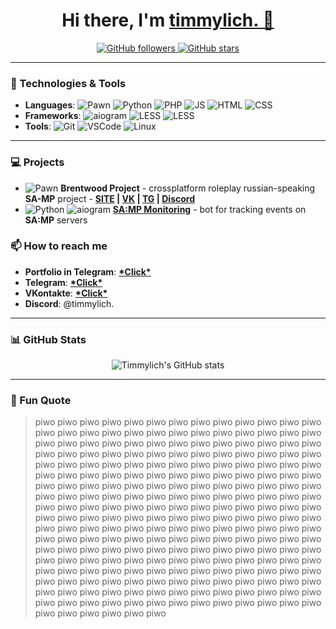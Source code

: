 
<h1 align="center">Hi there, I'm <a href="https://github.com/timmylich">timmylich. 👋</a></h1>

<p align="center">
  <a href="https://github.com/timmylich?tab=followers">
    <img src="https://img.shields.io/github/followers/timmylich?label=Followers&style=social" alt="GitHub followers" />
  </a>
  <a href="https://github.com/timmylich?tab=repositories">
    <img src="https://img.shields.io/github/stars/timmylich?label=Stars&style=social" alt="GitHub stars" />
  </a>
</p>

---

### 🚀 Technologies & Tools

- **Languages**: ![Pawn](https://img.shields.io/badge/-Pawn-824340?style=flat&logo=pawn&logoColor=F7DF1E) ![Python](https://img.shields.io/badge/-Python-3776AB?style=flat&logo=python&logoColor=white) ![PHP](https://img.shields.io/badge/-PHP-3776AB?style=flat&logo=PHP&logoColor=white) ![JS](https://img.shields.io/badge/-JavaScript-ffe819?style=flat&logo=JavaScript&logoColor=black) ![HTML](https://img.shields.io/badge/-HTML-orange?style=flat&logo=HTML5&logoColor=white) ![CSS](https://img.shields.io/badge/-CSS-blue?style=flat&logo=CSS3&logoColor=white)
- **Frameworks**: ![aiogram](https://img.shields.io/badge/-aiogram-2CA5E0?style=flat&logo=telegram&logoColor=white) ![LESS](https://img.shields.io/badge/-LESS-004daa?style=flat&logo=LESS&logoColor=white) ![LESS](https://img.shields.io/badge/-Tailwind-0ca4ea?style=flat&logo=TailwindCSS&logoColor=white)
- **Tools**: ![Git](https://img.shields.io/badge/-git-orange?style=flat&logo=git&logoColor=white) ![VSCode](https://img.shields.io/badge/-VS%20Code-blue?style=flat&logo=visual-studio-code&logoColor=white) ![Linux](https://img.shields.io/badge/-Linux-orange?style=flat&logo=linux&logoColor=black)

---

### 💻 Projects

- ![Pawn](https://img.shields.io/badge/-Pawn-824340?style=flat&logo=pawn&logoColor=F7DF1E) **Brentwood Project** - crossplatform roleplay russian-speaking **SA-MP** project - **[SITE](bw-p.ru) | [VK](vk.com/brentwood_official) | [TG](t.me/brentwood_official) | [Discord](discord.bw-p.ru)**
- ![Python](https://img.shields.io/badge/-Python-3776AB?style=flat&logo=python&logoColor=white) ![aiogram](https://img.shields.io/badge/-aiogram-2CA5E0?style=flat&logo=telegram&logoColor=white) **[SA:MP Monitoring](t.me/samp_monitoring_bot)** - bot for tracking events on **SA:MP** servers

### 📫 How to reach me

- **Portfolio in Telegram**: **[\*Click\*](https://t.me/timmylich_portfolio)**
- **Telegram**: **[\*Click\*](https://t.me/timmylich)**
- **VKontakte**: **[\*Click\*](https://vk.com/timmylich)**
- **Discord**: @timmylich.

---

### 📊 GitHub Stats

<p align="center">
  <img src="https://github-readme-stats.vercel.app/api?username=timmylich&show_icons=true&theme=radical" alt="Timmylich's GitHub stats" />
</p>

---

### 🌟 Fun Quote

> piwo piwo piwo piwo piwo piwo piwo piwo piwo piwo piwo piwo piwo piwo piwo piwo piwo piwo piwo piwo piwo piwo piwo piwo piwo piwo piwo piwo piwo piwo piwo piwo piwo piwo piwo piwo piwo piwo piwo piwo piwo piwo piwo piwo piwo piwo piwo piwo piwo piwo piwo piwo piwo piwo piwo piwo piwo piwo piwo piwo piwo piwo piwo piwo piwo piwo piwo piwo piwo piwo piwo piwo piwo piwo piwo piwo piwo piwo piwo piwo piwo piwo piwo piwo piwo piwo piwo piwo piwo piwo piwo piwo piwo piwo piwo piwo piwo piwo piwo piwo piwo piwo piwo piwo piwo piwo piwo piwo piwo piwo piwo piwo piwo piwo piwo piwo piwo piwo piwo piwo piwo piwo piwo piwo piwo piwo piwo piwo piwo piwo piwo piwo piwo piwo piwo piwo piwo piwo piwo piwo piwo piwo piwo piwo piwo piwo piwo piwo piwo piwo piwo piwo piwo piwo piwo piwo piwo piwo piwo piwo piwo piwo piwo piwo piwo piwo piwo piwo piwo piwo piwo piwo piwo piwo piwo piwo piwo piwo piwo piwo piwo piwo piwo piwo piwo piwo piwo piwo piwo piwo piwo piwo piwo piwo piwo piwo piwo piwo piwo piwo piwo piwo piwo piwo piwo piwo piwo piwo piwo piwo piwo piwo piwo piwo piwo piwo piwo piwo piwo piwo piwo piwo piwo piwo piwo piwo piwo piwo piwo piwo piwo piwo piwo piwo piwo piwo piwo piwo piwo piwo
